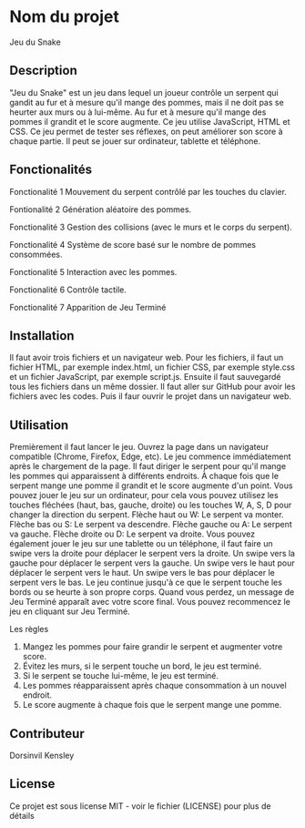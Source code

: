 # Nom du projet

Jeu du Snake

## Description

"Jeu du Snake" est un jeu dans lequel un joueur contrôle un serpent qui gandit au fur et à mesure qu'il mange des pommes, mais il ne doit pas se heurter aux murs ou à lui-même. Au fur et à mesure qu'il mange des pommes il grandit et le score augmente. Ce jeu utilise JavaScript, HTML et CSS. Ce jeu permet de tester ses réflexes, on peut améliorer son score à chaque partie. Il peut se jouer sur ordinateur, tablette et téléphone.

## Fonctionalités

Fonctionalité 1
Mouvement du serpent contrôlé par les touches du clavier. 

Fontionalité 2
Génération aléatoire des pommes.

Fonctionalité 3
Gestion des collisions (avec le murs et le corps du serpent).

Fonctionalité 4
Système de score basé sur le nombre de pommes consommées.

Fonctionalité 5
Interaction avec les pommes.

Fonctionalité 6
Contrôle tactile. 

Fonctionalité 7
Apparition de Jeu Terminé  

## Installation 

Il faut avoir trois fichiers et un navigateur web. Pour les fichiers, il faut un fichier HTML, par exemple index.html, un fichier CSS, par exemple style.css et un fichier JavaScript, par exemple script.js. Ensuite il faut sauvegardé tous les fichiers dans un même dossier. Il faut aller sur GitHub pour avoir les fichiers avec les codes. Puis il faur ouvrir le projet dans un navigateur web. 

## Utilisation

Premièrement il faut lancer le jeu. Ouvrez la page dans un navigateur compatible (Chrome, Firefox, Edge, etc). Le jeu commence immédiatement après le chargement de la page. Il faut diriger le serpent pour qu'il mange les pommes qui apparaissent à différents endroits. À chaque fois que le serpent mange une pomme il grandit et le score augmente d'un point.
Vous pouvez jouer le jeu sur un ordinateur, pour cela vous pouvez utilisez les touches fléchées (haut, bas, gauche, droite) ou les touches W, A, S, D pour changer la direction du serpent.
Flèche haut ou W: Le serpent va monter.
Flèche bas ou S: Le serpent va descendre.
Flèche gauche ou A: Le serpent va gauche.
Flèche droite ou D: Le serpent va droite.
Vous pouvez également jouer le jeu sur une tablette ou un téléphone, il faut faire un swipe vers la droite pour déplacer le serpent vers la droite. Un swipe vers la gauche pour déplacer le serpent vers la gauche. Un swipe vers le haut pour déplacer le serpent vers le haut. Un swipe vers le bas pour déplacer le serpent vers le bas. Le jeu continue jusqu'à ce que le serpent touche les bords ou se heurte à son propre corps. Quand vous perdez, un message de Jeu Terminé apparaît avec votre score final. Vous pouvez recommencez le jeu en cliquant sur Jeu Terminé.


Les règles 

1. Mangez les pommes pour faire grandir le serpent et augmenter votre score.
2. Évitez les murs, si le serpent touche un bord, le jeu est terminé.
6. Si le serpent se touche lui-même, le jeu est terminé.
7. Les pommes réapparaissent après chaque consommation à un nouvel endroit.
8. Le score augmente à chaque fois que le serpent mange une pomme.
   

## Contributeur

Dorsinvil Kensley 

## License

Ce projet est sous license MIT - voir le fichier (LICENSE) pour plus de détails

